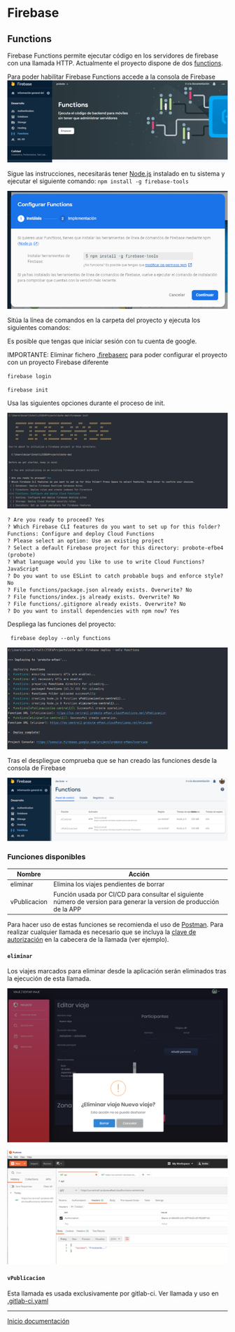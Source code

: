 # Firebase 
## Functions

Firebase Functions permite ejecutar código en los
servidores de firebase con una llamada HTTP. Actualmente el proyecto dispone de dos [functions](#funciones-disponibles).

Para poder habilitar Firebase Functions accede a la consola
de Firebase
![16](../images/16.PNG)

Sigue las instrucciones, necesitarás tener [Node.js](https://nodejs.org/en/) instalado en tu sistema y ejecutar el siguiente comando:
`npm install -g firebase-tools`

![17](../images/17.PNG)

Sitúa la línea de comandos en la carpeta del proyecto y ejecuta los siguientes comandos:

Es posible que tengas que iniciar sesión con tu cuenta de google.


IMPORTANTE: Eliminar fichero [.firebaserc](/.firebaserc) para poder configurar el proyecto con un proyecto Firebase diferente

`firebase login` 

`firebase init` 

Usa las siguientes opciones durante el proceso de init. 

![21](../images/21.PNG)

```
? Are you ready to proceed? Yes
? Which Firebase CLI features do you want to set up for this folder?  Functions: Configure and deploy Cloud Functions
? Please select an option: Use an existing project
? Select a default Firebase project for this directory: probote-efbe4 (probote)
? What language would you like to use to write Cloud Functions? JavaScript
? Do you want to use ESLint to catch probable bugs and enforce style? No
? File functions/package.json already exists. Overwrite? No
? File functions/index.js already exists. Overwrite? No
? File functions/.gitignore already exists. Overwrite? No
? Do you want to install dependencies with npm now? Yes
```

Despliega las funciones del proyecto:

` firebase deploy --only functions`

![19](../images/19.PNG)



Tras el despliegue comprueba que se han creado las funciones desde la consola de Firebase

![20](../images/20.PNG)

### Funciones disponibles

| Nombre | Acción | 
| --- | --- |
| eliminar | Elimina los viajes pendientes de borrar |
| vPublicacion | Función usada por CI/CD para consultar el siguiente número de version para generar la version de producción de la APP |


Para hacer uso de estas funciones se recomienda el uso de [Postman](https://www.postman.com/). Para realizar cualquier llamada
es necesario que se incluya la [clave de autorización](https://gitlab.com/pabil/bote-dw/-/blob/ee77c1e4bac35837abd474c8ad898f7b9873db12/functions/index.js#L7) en la cabecera de la llamada (ver ejemplo).
#### `eliminar`

Los viajes marcados para eliminar desde la aplicación serán eliminados tras la ejecución de esta llamada.

![22](../images/22.PNG)

![23](../images/23.PNG)

#### `vPublicacion`

Esta llamada es usada exclusivamente por gitlab-ci. Ver llamada y uso en [.gitlab-ci.yaml](https://gitlab.com/pabil/bote-dw/-/blob/ee77c1e4bac35837abd474c8ad898f7b9873db12/.gitlab-ci.yml#L21)

---

[Inicio documentación](../README.md)
